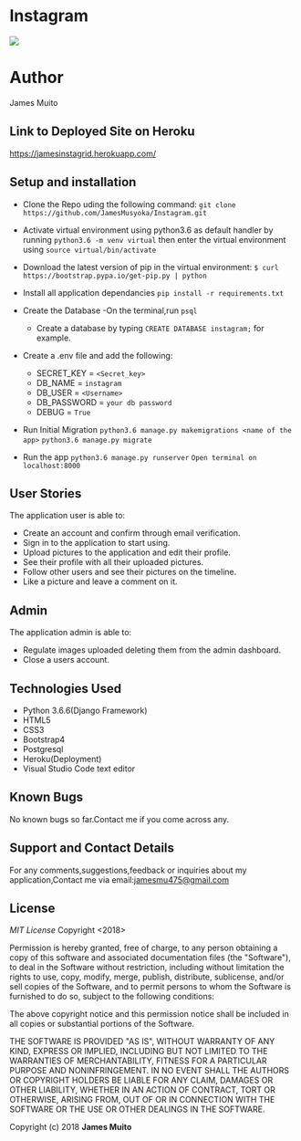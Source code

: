 # Instagram

 <img src="/instagram/static/images/img.png">

# Author
James Muito

## Link to Deployed Site on Heroku
https://jamesinstagrid.herokuapp.com/

## Setup and installation

- Clone the Repo uding the following command:
  `git clone https://github.com/JamesMusyoka/Instagram.git`
- Activate virtual environment using python3.6 as default handler by running 
    `python3.6 -m venv virtual` then enter the virtual environment using `source virtual/bin/activate`
- Download the latest version of pip in the virtual environment: `$ curl https://bootstrap.pypa.io/get-pip.py | python`

- Install all application dependancies 
`pip install -r requirements.txt`

- Create the Database
    -On the terminal,run `psql`
    - Create a database by typing 
      `CREATE DATABASE instagram;` for example.

- Create a .env file and add the following:

    - SECRET_KEY = `<Secret_key>`
    - DB_NAME = `instagram`
    - DB_USER = `<Username>`
    - DB_PASSWORD = `your db password`
    - DEBUG = `True`

- Run Initial Migration
    `python3.6 manage.py makemigrations <name of the app>`
    `python3.6 manage.py migrate`

- Run the app
    `python3.6 manage.py runserver`
    `Open terminal on localhost:8000`

## User Stories
The application user is able to:
- Create an account and confirm through email verification.
- Sign in to the application to start using.
- Upload pictures to the application and edit their profile.
- See their profile with all their uploaded pictures.
- Follow other users and see their pictures on the timeline.
- Like a picture and leave a comment on it.
 
## Admin
The application admin is able to:
- Regulate images uploaded deleting them from the admin dashboard.
- Close a users account.

## Technologies Used
- Python 3.6.6(Django Framework)
- HTML5
- CSS3
- Bootstrap4
- Postgresql
- Heroku(Deployment)
- Visual Studio Code text editor

## Known Bugs
No known bugs so far.Contact me if you come across any.

## Support and Contact Details
For any comments,suggestions,feedback or inquiries about my application,Contact me via email:jamesmu475@gmail.com


## License
*MIT License*
Copyright <2018> <JAMES MUITO>

Permission is hereby granted, free of charge, to any person obtaining a copy of this software and associated documentation files (the "Software"), to deal in the Software without restriction, including without limitation the rights to use, copy, modify, merge, publish, distribute, sublicense, and/or sell copies of the Software, and to permit persons to whom the Software is furnished to do so, subject to the following conditions:

The above copyright notice and this permission notice shall be included in all copies or substantial portions of the Software.

THE SOFTWARE IS PROVIDED "AS IS", WITHOUT WARRANTY OF ANY KIND, EXPRESS OR IMPLIED, INCLUDING BUT NOT LIMITED TO THE WARRANTIES OF MERCHANTABILITY, FITNESS FOR A PARTICULAR PURPOSE AND NONINFRINGEMENT. IN NO EVENT SHALL THE AUTHORS OR COPYRIGHT HOLDERS BE LIABLE FOR ANY CLAIM, DAMAGES OR OTHER LIABILITY, WHETHER IN AN ACTION OF CONTRACT, TORT OR OTHERWISE, ARISING FROM, OUT OF OR IN CONNECTION WITH THE SOFTWARE OR THE USE OR OTHER DEALINGS IN THE SOFTWARE.

Copyright (c) 2018 **James Muito**